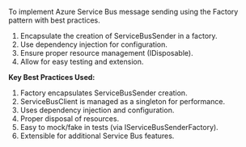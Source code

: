 To implement Azure Service Bus message sending using the Factory pattern with best practices.
  1) Encapsulate the creation of ServiceBusSender in a factory.
  2) Use dependency injection for configuration.
  3) Ensure proper resource management (IDisposable).
  4) Allow for easy testing and extension.

**Key Best Practices Used:**

  1) Factory encapsulates ServiceBusSender creation.
  2) ServiceBusClient is managed as a singleton for performance.
  3) Uses dependency injection and configuration.
  4) Proper disposal of resources.
  5) Easy to mock/fake in tests (via IServiceBusSenderFactory).
  6) Extensible for additional Service Bus features.

